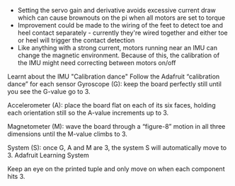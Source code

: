 - Setting the servo gain and derivative avoids excessive current draw which can cause brownouts on the pi when all motors are set to torque
- Improvement could be made to the wiring of the feet to detect toe and heel contact separately - currently they're wired together and either toe or heel will trigger the contact detection
- Like anything with a strong current, motors running near an IMU can change the magnetic environment. Because of this, the calibration of the IMU might need correcting between motors on/off

Learnt about the IMU "Calibration dance"
Follow the Adafruit “calibration dance” for each sensor
Gyroscope (G): keep the board perfectly still until you see the G-value go to 3.

Accelerometer (A): place the board flat on each of its six faces, holding each orientation still so the A-value increments up to 3.

Magnetometer (M): wave the board through a “figure-8” motion in all three dimensions until the M-value climbs to 3.

System (S): once G, A and M are 3, the system S will automatically move to 3. 
Adafruit Learning System

Keep an eye on the printed tuple and only move on when each component hits 3.